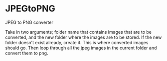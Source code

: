 # JPEGtoPNG
JPEG to PNG converter

Take in two arguments; folder name that contains images that are to be converted, and the new folder where the images are to be stored.
If the new folder doesn't exist already, create it. This is where converted images should go.
Then loop through all the jpeg images in the current folder and convert them to png.

